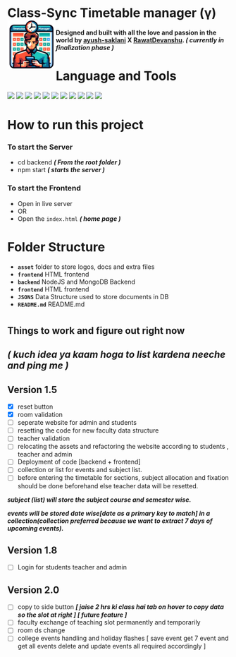 # **Class-Sync Timetable manager (γ)** <img src="asset/image/logo.png" height="110" align="left"/>
**Designed and built with all the love and passion in the world by
<a class="link-danger" href="https://github.com/ayush-saklani"><b>ayush-saklani</b></a>
<b>X</b>
<a class="link-primary" href="https://github.com/RawatDevanshu"><b>RawatDevanshu</b></a>.
_( currently in finalization phase )_**

# **Language and Tools**

<div align="left">
<img src="https://cdn.jsdelivr.net/gh/devicons/devicon@latest/icons/html5/html5-original.svg" height="75"/>
<img src="https://cdn.jsdelivr.net/gh/devicons/devicon@latest/icons/css3/css3-original.svg" height="75"/>
<img src="https://cdn.jsdelivr.net/gh/devicons/devicon@latest/icons/javascript/javascript-original.svg" height="75"/>
<img src="https://cdn.jsdelivr.net/gh/devicons/devicon@latest/icons/bootstrap/bootstrap-original.svg"height="75"/>
<img src="https://static-00.iconduck.com/assets.00/node-js-icon-454x512-nztofx17.png"height="75"/>
<img src="https://upload.wikimedia.org/wikipedia/commons/b/bf/Status_iucn_EX_icon_blank.svg" height="75"/>
<img src="https://cdn.jsdelivr.net/gh/devicons/devicon@latest/icons/mongodb/mongodb-original-wordmark.svg" height="75"/>
<img src="https://cdn.jsdelivr.net/gh/devicons/devicon@latest/icons/mongoose/mongoose-original-wordmark.svg" height="75"/>
<img src="https://cdn.jsdelivr.net/gh/devicons/devicon@latest/icons/json/json-plain.svg" height="75"/>
<img src="https://cdn.jsdelivr.net/gh/devicons/devicon@latest/icons/npm/npm-original-wordmark.svg" height="75"/>
<img src="https://cdn.jsdelivr.net/gh/devicons/devicon/icons/python/python-original.svg" height="75"/>
</div>

# How to run this project
### **To start the Server**
- cd backend ***( From the root folder )***
- npm start ***( starts the server )***
### **To start the Frontend**
- Open in live server
- OR
- Open the `index.html` ***( home page )*** 

# Folder Structure

- **`asset`** folder to store logos, docs and extra files
- **`frontend`** HTML frontend
- **`backend`** NodeJS and MongoDB Backend
- **`frontend`** HTML frontend
- **`JSONS`** Data Structure used to store documents in DB
- **`README.md`** README.md

#
#

## Things to work and figure out right now
##  _( kuch idea ya kaam hoga to list kardena neeche and ping me )_

## Version 1.5
- [x] reset button
- [x] room validation
- [ ] seperate website for admin and students 
- [ ] resetting the code for new faculty data structure
- [ ] teacher validation
- [ ] relocating the assets and refactoring the website according to students , teacher and admin
- [ ] Deployment of code [backend + frontend]  
- [ ] collection or list for events and subject list.
- [ ] before entering the timetable for sections, subject allocation and fixation should be done beforehand else teacher data will be resetted.
 
 ___subject (list) will store the subject course and semester wise.___ 

___events will be stored date wise[date as a primary key to match] in a collection(collection preferred because we want to extract 7 days of upcoming events).___
## Version 1.8
- [ ] Login for students teacher and admin

## Version 2.0
- [ ] copy to side button ***[ jaise 2 hrs ki class hai tab on hover to copy data so the slot at right ] [ future feature ]***
- [ ] faculty exchange of teaching slot permanently and temporarily
- [ ] room ds change  
- [ ] college events handling and holiday flashes [ save event get 7 event and get all events delete and update events all required accordingly  ]